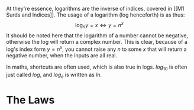 At they're essence, logarithms are the inverse of indices, covered in [[M1 Surds and Indices]]. The usage of a logarithm (log henceforth) is as thus: $$\log_ny=x \iff y=n^x$$
It should be noted here that the logarithm of a number cannot be negative, otherwise the log will return a complex number. This is clear, because of a log's index form $y=n^x$, you cannot raise any $n$ to some $x$ that will return a negative number, when the inputs are all real.

In maths, shortcuts are often used, which is also true in logs. $log_{10}$ is often just called $log$, and $log_e$ is written as $ln$.

# The Laws
$$$$